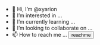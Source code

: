 - 👋 Hi, I’m @xyarion
- 👀 I’m interested in ...
- 🌱 I’m currently learning ...
- 💞️ I’m looking to collaborate on ...
- 📫 How to reach me ... <button>reachme</button>

<!---
xyarion/xyarion is a ✨ special ✨ repository because its `README.md` (this file) appears on your GitHub profile.
You can click the Preview link to take a look at your changes.
--->
